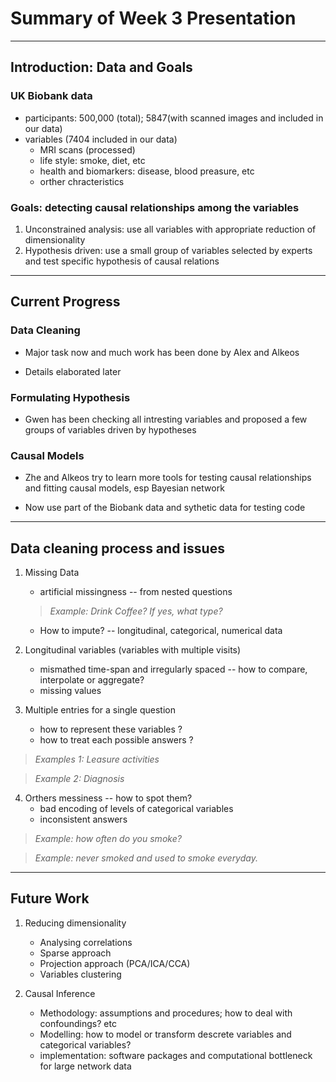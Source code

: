 # Summary of Week 3 Presentation
------
## Introduction: Data and Goals

### UK Biobank data
* participants: 500,000 (total); 5847(with scanned images and included in our data)
* variables (7404 included in our data)
  * MRI scans (processed)
  * life style: smoke, diet, etc
  * health and biomarkers: disease, blood preasure, etc
  * orther chracteristics

### Goals: detecting causal relationships among the variables
1. Unconstrained analysis: use all variables with appropriate reduction of dimensionality
2. Hypothesis driven: use a small group of variables selected by experts and test specific hypothesis of causal relations

------
## Current Progress

### Data Cleaning
* Major task now and much work has been done by Alex and Alkeos

* Details elaborated later

### Formulating Hypothesis
* Gwen has been checking all intresting variables and proposed a few groups of variables driven by hypotheses

### Causal Models
* Zhe and Alkeos try to learn more tools for testing causal relationships and fitting causal models, esp Bayesian network

* Now use part of the Biobank data and sythetic data for testing code

------

## Data cleaning process and issues
1. Missing Data

    * artificial missingness -- from nested questions
  
	> *Example: Drink Coffee? If yes, what type?*
  
    * How to impute? -- longitudinal, categorical, numerical data

2. Longitudinal variables (variables with multiple visits)
    * mismathed time-span and irregularly spaced -- how to compare, interpolate or aggregate?
    * missing values

3. Multiple entries for a single question
    * how to represent these variables ?
    * how to treat each possible answers ?

> *Examples 1: Leasure activities*
        
> *Example 2: Diagnosis*

4. Orthers messiness -- how to spot them?
    * bad encoding of levels of categorical variables
    * inconsistent answers
    
> *Example: how often do you smoke?*
    
> *Example: never smoked and used to smoke everyday.*

------

## Future Work

1. Reducing dimensionality
   * Analysing correlations
   * Sparse approach
   * Projection approach (PCA/ICA/CCA)
   * Variables clustering

2. Causal Inference
    * Methodology: assumptions and procedures; how to deal with confoundings? etc
    * Modelling: how to model or transform descrete variables and categorical variables?
    * implementation: software packages and computational bottleneck for large network data
